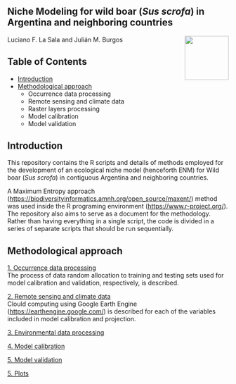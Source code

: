 ## Niche Modeling for wild boar (*Sus scrofa*) in Argentina and neighboring countries

<img src="https://user-images.githubusercontent.com/20196847/82152923-d78ba600-983a-11ea-9bfc-2a9115a029f5.jpg" height="100" width="100" img align="right">

Luciano F. La Sala and Julián M. Burgos

Table of Contents
---------- 
-   [Introduction](#introduction)
-   [Methodological approach](#methodological-approach)
    - Occurrence data processing  
    - Remote sensing and climate data   
    - Raster layers processing 
    - Model calibration     
    - Model validation
    
    
Introduction
----------  
This repository contains the R scripts and details of methods employed for the development of an ecological niche model (henceforth ENM) for Wild boar (*Sus scrofa*) in contiguous Argentina and neighboring countries.

A Maximum Entropy approach (https://biodiversityinformatics.amnh.org/open_source/maxent/) method was used inside the R programing environment (https://www.r-project.org/). The repository also aims to serve as a document for the methodology.  Rather than having everything in a single script, the code is divided in a series of separate scripts that should be run sequentially.  

Methodological approach
----------

[1. Occurrence data processing](./Occurrences/README.md)  
The process of data random allocation to training and testing sets used for model calibration and validation, respectively, is described. 

[2. Remote sensing and climate data](https://github.com/lucianolasala/Wild_boar_ENM/tree/main/GEE%20raster%20processing)  
Clould computing using Google Earth Engine (https://earthengine.google.com/) is described for each of the variables included in model calibration and projection. 

[3. Environmental data processing](./Environmental_data_processing.R)

[4. Model calibration](./calibration/calibration.md)

[5. Model validation](./Validation/README.md)

[5. Plots](./plots)
